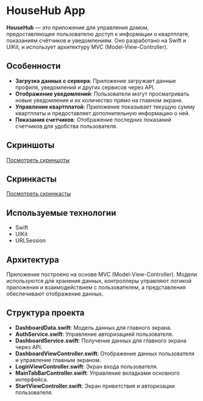 # HouseHub App

**HouseHub** — это приложение для управления домом, предоставляющее пользователю доступ к информации о квартплате, показаниям счётчиков и уведомлениям. Оно разработано на Swift и UIKit, и использует архитектуру MVC (Model-View-Controller).

## Особенности

- **Загрузка данных с сервера**: Приложение загружает данные профиля, уведомлений и других сервисов через API.
- **Отображение уведомлений**: Пользователи могут просматривать новые уведомления и их количество прямо на главном экране.
- **Управление квартплатой**: Приложение показывает текущую сумму квартплаты и предоставляет дополнительную информацию о ней.
- **Показания счетчиков**: Отображение последних показаний счетчиков для удобства пользователя.

## Скриншоты

[Посмотреть скриншоты](https://disk.yandex.ru/d/26Oq2K43ru6DOg)

## Скринкасты

[Посмотреть скринкасты](https://disk.yandex.ru/d/KJV21DBapC68KA)

## Используемые технологии

- Swift
- UIKit
- URLSession

## Архитектура

Приложение построено на основе MVC (Model-View-Controller). Модели используются для хранения данных, контроллеры управляют логикой приложения и взаимодействием с пользователем, а представления обеспечивают отображение данных.

## Структура проекта

- **DashboardData.swift**: Модель данных для главного экрана.
- **AuthService.swift**: Управление авторизацией пользователя.
- **DashboardService.swift**: Получение данных для главного экрана через API.
- **DashboardViewController.swift**: Отображение данных пользователя и управление главным экраном.
- **LoginViewController.swift**: Экран входа пользователя.
- **MainTabBarController.swift**: Управление вкладками основного интерфейса.
- **StartViewController.swift**: Экран приветствия и авторизации пользователя.
